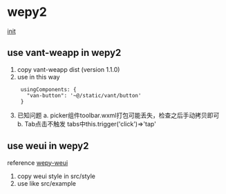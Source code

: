 # wepy2
[init](https://wepyjs.github.io/wepy-docs/2.x/#/base/getstart) 

## use vant-weapp in wepy2
1. copy vant-weapp dist (version 1.1.0)
2. use in this way
   ```
    usingComponents: {
      "van-button": '~@/static/vant/button'
    }
   ```
3. 已知问题
  a. picker组件toolbar.wxml打包可能丢失，检查之后手动拷贝即可
  b. Tab点击不触发 tabs中this.trigger('click')=>'tap'

## use weui in wepy2
reference [wepy-weui](https://github.com/wepyjs/wepy-weui-demo)
1. copy weui style in src/style
2. use like src/example
